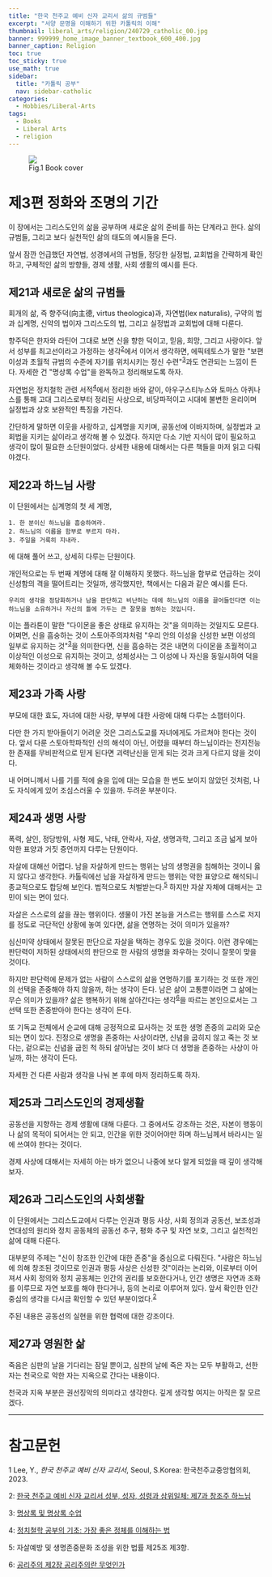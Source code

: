 ```yaml
---
title: "한국 천주교 예비 신자 교리서 삶의 규범들"
excerpt: "서양 문명을 이해하기 위한 카톨릭의 이해"
thumbnail: liberal_arts/religion/240729_catholic_00.jpg
banner: 999999_home_image_banner_textbook_600_400.jpg
banner_caption: Religion
toc: true
toc_sticky: true
use_math: true
sidebar:
  title: "카톨릭 공부"
  nav: sidebar-catholic
categories:
  - Hobbies/Liberal-Arts
tags:
  - Books
  - Liberal Arts
  - religion
---
```


<figure style="width: 33%" class="align-center">
  <a href="{{ site.url }}{{ site.baseurl }}/assets/images/liberal_arts/religion/240729_catholic_00.jpg">
  <img src="{{ site.url }}{{ site.baseurl }}/assets/images/liberal_arts/religion/240729_catholic_00.jpg">
  </a>
  <figcaption>
  Fig.1 Book cover
  </figcaption>
</figure>

# 제3편 정화와 조명의 기간

이 장에서는 그리스도인의 삶을 공부하며 새로운 삶의 준비를 하는 단계라고 한다. 삶의 규범들, 그리고 보다 실천적인 삶의 태도의 예시들을 든다.

앞서 잠깐 언급했던 자연법, 성경에서의 규범들, 정당한 실정법, 교회법을 간략하게 확인하고, 구체적인 삶의 방향들, 경제 생활, 사회 생활의 예시를 든다.

## 제21과 새로운 삶의 규범들

회개의 삶, 즉 향주덕(向主德, virtus theologica)과, 자연법(lex naturalis), 구약의 법과 십계명, 신약의 법이자 그리스도의 법, 그리고 실정법과 교회법에 대해 다룬다.

향주덕은 한자와 라틴어 그대로 보면 신을 향한 덕이고, 믿음, 희망, 그리고 사랑이다. 앞서 성부를 최고선이라고 가정하는 생각<sup>[2](#footnote_1)</sup>에서 이어서 생각하면, 에픽테토스가 말한 "보편 이성과 초월적 규범의 수준에 자기를 위치시키는 정신 수련"<sup>[3](#footnote_2)</sup>과도 연관되는 느낌이 든다. 자세한 건 "명상록 수업"을 완독하고 정리해보도록 하자.

자연법은 정치철학 관련 서적<sup>[4](#footnote_3)</sup>에서 정리한 바와 같이, 아우구스티누스와 토마스 아퀴나스를 통해 고대 그리스로부터 정리된 사상으로, 비당파적이고 시대에 불변한 윤리이며 실정법과 상호 보완적인 특징을 가진다.

간단하게 말하면 이웃을 사랑하고, 십계명을 지키며, 공동선에 이바지하며, 실정법과 교회법을 지키는 삶이라고 생각해 볼 수 있겠다. 하지만 다소 기반 지식이 많이 필요하고 생각이 많이 필요한 소단원이었다. 상세한 내용에 대해서는 다른 책들을 마저 읽고 다뤄야겠다.

## 제22과 하느님 사랑

이 단원에서는 십계명의 첫 세 계명,

    1. 한 분이신 하느님을 흠숭하여라.
    2. 하느님의 이름을 함부로 부르지 마라.
    3. 주일을 거룩히 지내라.

에 대해 풀어 쓰고, 상세히 다루는 단원이다.

개인적으로는 두 번째 계명에 대해 잘 이해하지 못했다. 하느님을 함부로 언급하는 것이 신성함의 격을 떨어트리는 것일까, 생각했지만, 책에서는 다음과 같은 예시를 든다.

    우리의 생각을 정당화하거나 남을 판단하고 비난하는 데에 하느님의 이름을 끌어들인다면 이는 하느님을 소유하거나 자신의 틀에 가두는 큰 잘못을 범하는 것입니다.

이는 플라톤이 말한 "다이몬을 좋은 상태로 유지하는 것"을 의미하는 것일지도 모른다. 어쩌면, 신을 흠숭하는 것이 스토아주의자처럼 "우리 안의 이성을 신성한 보편 이성의 일부로 유지하는 것"<sup>[3](#footnote_2)</sup>을 의미한다면, 신을 흠숭하는 것은 내면의 다이몬을 초월적이고 이상적인 이성으로 유지하는 것이고, 성체성사는 그 이성에 나 자신을 동일시하여 덕을 체화하는 것이라고 생각해 볼 수도 있겠다.

## 제23과 가족 사랑

부모에 대한 효도, 자녀에 대한 사랑, 부부에 대한 사랑에 대해 다루는 소챕터이다.

다만 한 가지 받아들이기 어려운 것은 그리스도교를 자녀에게도 가르쳐야 한다는 것이다. 앞서 다룬 스토아학파적인 신의 해석이 아닌, 어렸을 때부터 하느님이라는 전지전능한 존재를 무비판적으로 믿게 된다면 괴력난신을 믿게 되는 것과 크게 다르지 않을 것이다.

내 어머니께서 나를 기를 적에 술을 입에 대는 모습을 한 번도 보이지 않았던 것처럼, 나도 자식에게 있어 조심스러울 수 있을까. 두려운 부분이다.

## 제24과 생명 사랑

폭력, 살인, 정당방위, 사형 제도, 낙태, 안락사, 자살, 생명과학, 그리고 조금 넓게 보아 악한 표양과 거짓 증언까지 다루는 단원이다.

자살에 대해선 어렵다. 남을 자살하게 만드는 행위는 남의 생명권을 침해하는 것이니 옳지 않다고 생각한다. 카톨릭에선 남을 자살하게 만드는 행위는 악한 표양으로 해석되니 종교적으로도 합당해 보인다. 법적으로도 처벌받는다.<sup>[5](#footnote_4)</sup> 하지만 자살 자체에 대해서는 고민이 되는 면이 있다.

자살은 스스로의 삶을 끊는 행위이다. 생물이 가진 본능을 거스르는 행위를 스스로 저지를 정도로 극단적인 상황에 놓여 있다면, 삶을 연명하는 것이 의미가 있을까?

심신미약 상태에서 잘못된 판단으로 자살을 택하는 경우도 있을 것이다. 이런 경우에는 판단력이 저하된 상태에서의 판단으로 한 사람의 생명을 좌우하는 것이니 잘못이 맞을 것이다.

하지만 판단력에 문제가 없는 사람이 스스로의 삶을 연명하기를 포기하는 것 또한 개인의 선택을 존중해야 하지 않을까, 하는 생각이 든다. 남은 삶이 고통뿐이라면 그 삶에는 무슨 의미가 있을까? 삶은 행복하기 위해 살아간다는 생각<sup>[6](#footnote_5)</sup>을 따르는 본인으로서는 그 선택 또한 존중받아야 한다는 생각이 든다.

또 기독교 전체에서 순교에 대해 긍정적으로 묘사하는 것 또한 생명 존중의 교리와 모순되는 면이 있다. 진정으로 생명을 존중하는 사상이라면, 신념을 굽히지 않고 죽는 것 보다는, 겉으로는 신념을 굽힌 척 하되 살아남는 것이 보다 더 생명을 존중하는 사상이 아닐까, 하는 생각이 든다.

자세한 건 다른 사람과 생각을 나눠 본 후에 마저 정리하도록 하자.

## 제25과 그리스도인의 경제생활

공동선을 지향하는 경제 생활에 대해 다룬다. 그 중에서도 강조하는 것은, 자본이 행동이나 삶의 목적이 되어서는 안 되고, 인간을 위한 것이어야만 하며 하느님께서 바라시는 일에 쓰여야 한다는 것이다.

경제 사상에 대해서는 자세히 아는 바가 없으니 나중에 보다 알게 되었을 때 깊이 생각해보자.

## 제26과 그리스도인의 사회생활

이 단원에서는 그리스도교에서 다루는 인권과 평등 사상, 사회 정의과 공동선, 보조성과 연대성의 원리와 정치 공동체의 공동선 추구, 평화 추구 및 자연 보호, 그리고 실천적인 삶에 대해 다룬다.

대부분의 주제는 "신이 창조한 인간에 대한 존중"을 중심으로 다뤄진다. "사람은 하느님에 의해 창조된 것이므로 인권과 평등 사상은 신성한 것"이라는 논리와, 이로부터 이어져서 사회 정의와 정치 공동체는 인간의 권리를 보호한다거나, 인간 생명은 자연과 조화를 이루므로 자연 보호를 해야 한다거나, 등의 논리로 이루어져 있다. 앞서 확인한 인간 중심의 생각을 다시금 확인할 수 있던 부분이었다.<sup>[2](#footnote_1)</sup>

주된 내용은 공동선의 실현을 위한 협력에 대한 강조이다.

## 제27과 영원한 삶

죽음은 심판의 날을 기다리는 잠일 뿐이고, 심판의 날에 죽은 자는 모두 부활하고, 선한 자는 천국으로 악한 자는 지옥으로 간다는 내용이다.

천국과 지옥 부분은 권선징악의 의미라고 생각한다. 깊게 생각할 여지는 아직은 잘 모르겠다.

---

# 참고문헌

1 Lee, Y., *한국 천주교 예비 신자 교리서*, Seoul, S.Korea: 한국천주교중앙협의회, 2023.

<a name="footnote_1">2</a>: <a href = "{{ site.url }}{{ site.baseurl }}/hobbies/liberal-arts/intro-to-catholic-01/#%EC%A0%9C7%EA%B3%BC-%EC%B0%BD%EC%A1%B0%EC%A3%BC-%ED%95%98%EB%8A%90%EB%8B%98">한국 천주교 예비 신자 교리서 성부, 성자, 성령과 삼위일체: 제7과 창조주 하느님</a>

<a name="footnote_2">3</a>: <a href = "{{ site.url }}{{ site.baseurl }}/hobbies/liberal-arts/meditations-00/">명상록 및 명상록 수업</a>

<a name="footnote_3">4</a>: <a href = "{{ site.url }}{{ site.baseurl }}/hobbies/liberal-arts/political-philosophy-00/">정치철학 공부의 기초: 가장 좋은 정체를 이해하는 법</a>

<a name="footnote_4">5</a>: 자살예방 및 생명존중문화 조성을 위한 법률 제25조 제3항.

<a name="footnote_5">6</a>: <a href = "{{ site.url }}{{ site.baseurl }}/hobbies/liberal-arts/utilitarianism-01/">공리주의 제2장 공리주의란 무엇인가 </a>
